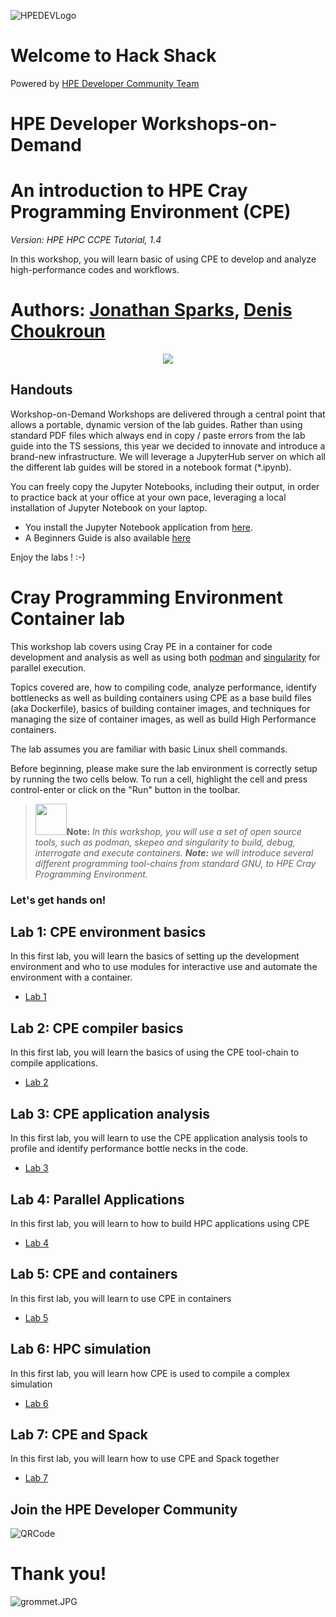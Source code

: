 ![HPEDEVLogo](Pictures/wod-logo.png)

# Welcome to Hack Shack
Powered by [HPE Developer Community Team](https://hpedev.io)

# HPE Developer Workshops-on-Demand

# An introduction to HPE Cray Programming Environment (CPE)

*Version: HPE HPC CCPE Tutorial, 1.4*

In this workshop, you will learn basic of using CPE to develop and analyze high-performance codes and workflows.  

# Authors: [Jonathan Sparks](mailto:jonathan.sparks@hpe.com), [Denis Choukroun](mailto:denis.choukroun@hpe.com)

<p align="center">
  <img src="Pictures/hackshackdisco.png">
  
</p>

## Handouts
Workshop-on-Demand Workshops are delivered through a central point that allows a portable, dynamic version of the lab guides. Rather than using standard PDF files which always end in copy / paste errors from the lab guide into the TS sessions, this year we decided to innovate and introduce a brand-new infrastructure. We will leverage a JupyterHub server on which all the different lab guides will be stored in a notebook format (*.ipynb).

You can freely copy the Jupyter Notebooks, including their output, in order to practice back at your office at your own pace, leveraging a local installation of Jupyter Notebook on your laptop.
- You install the Jupyter Notebook application from [here](https://jupyter.org/install). 
- A Beginners Guide is also available [here](https://jupyter-notebook-beginner-guide.readthedocs.io/en/latest/what_is_jupyter.html)


Enjoy the labs ! :-)


# Cray Programming Environment Container lab

This workshop lab covers using Cray PE in a container for code development and analysis as well as using both [podman](https://podman.io/) and [singularity](https://sylabs.io/) for parallel execution.

Topics covered are, how to compiling code, analyze performance, identify bottlenecks as well as building containers using CPE as a base build files (aka Dockerfile), basics of building container images, and techniques for managing the size of container images, as well as build High Performance containers.

The lab assumes you are familiar with basic Linux shell commands.

Before beginning, please make sure the lab environment is correctly setup by running the two cells below. To run a cell, highlight the cell and press control-enter or click on the "Run" button in the toolbar.


><img src="Pictures/einstein.png" width="50" height="50" />**Note:** _In this workshop, you will use a set of open source tools, such as podman, skepeo and singularity to build, debug, interrogate and execute containers. 
**Note:** we will introduce several different programming tool-chains from standard GNU, to HPE Cray Programming Environment._ 


### **Let's get hands on!**

## Lab 1: CPE environment basics
In this first lab, you will learn the basics of setting up the development environment and who to use modules for interactive use and automate the environment with a container.

* [Lab 1](1-WKSHP-Environment-Basics.ipynb)

## Lab 2: CPE compiler basics
In this first lab, you will learn the basics of using the CPE tool-chain to compile applications.

* [Lab 2](2-WKSHP-Application-Builds.ipynb)

## Lab 3: CPE application analysis
In this first lab, you will learn to use the CPE application analysis tools to profile and identify performance bottle necks in the code.

* [Lab 3](3-WKSHP-Application-Analysis.ipynb)


## Lab 4: Parallel Applications
In this first lab, you will learn to how to build HPC applications using CPE

* [Lab 4](4-WKSHP-Parallel-Applications.ipynb)

## Lab 5: CPE and containers 
In this first lab, you will learn to use CPE in containers

* [Lab 5](5-WKSHP-CPE-Container.ipynb)

## Lab 6: HPC simulation
In this first lab, you will learn how CPE is used to compile a complex simulation

* [Lab 6](6-WKSHP-Complete-Simulation-Leslie3d.ipynb)


## Lab 7: CPE and Spack
In this first lab, you will learn how to use CPE and Spack together

* [Lab 7](7-WKSHP-CPE-Spack.ipynb)


## Join the HPE Developer Community
![QRCode](Pictures/QRCode-HPEDEV.png)

# Thank you!
![grommet.JPG](Pictures/grommet.jpg)
